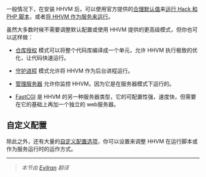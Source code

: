一般情况下，在安装 HHVM 后，可以使用官方提供的[合理默认值](../basic-usage/introduction.md)来[运行 Hack 和 PHP 脚本](../basic-usage/command-line.md)，或者[将 HHVM 作为服务来运行](../basic-usage/server.md)。

虽然大多数时候不需要调整默认配置或使用 HHVM 提供的更高级模式，但你也可以这样做：

* [仓库授权](./repo-authoritative.md) 模式可以将整个代码库编译成一个单元，允许 HHVM 执行极致的优化，让代码快速运行。

* [守护进程](./daemon.md) 模式允许将 HHVM 作为后台进程运行。
* [管理服务器](./admin-server.md) 允许你监控 HHVM，因为它是在服务器模式下运行的。

* [FastCGI](/hhvm/advanced-usage/fastCGI) 是 HHVM 的另一种服务器类型，它的可配置性强，速度快，但需要在它的基础上再加一个独立的 web服务器。

## 自定义配置

除此之外，还有大量的[自定义配置选项](../configuration/introduction.md)，你可以设置来调整 HHVM 在运行脚本或作为服务运行时的运作方式。

---

> *本节由 [Evilran](https://github.com/Evilran) 翻译*